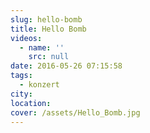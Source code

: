 ```yaml
---
slug: hello-bomb
title: Hello Bomb
videos:
  - name: ''
    src: null
date: 2016-05-26 07:15:58
tags:
  - konzert
city:
location:
cover: /assets/Hello_Bomb.jpg
---
```

